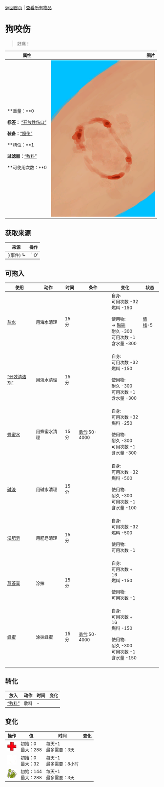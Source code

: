 [返回首页](index.md)   |  [查看所有物品](object.md)
# 狗咬伤  
> 好痛！  
  
  属性  |   图片   
 ----  |  ----:   
 **重量：**0<br><br>**标签：**	[“开放性伤口”](tag_OpenWound.md)<br><br>**装备：**[“擦伤”](eTag_WAbrasion.md)<br><br>**槽位：**1<br><br>**过滤器：**[“敷料”](tag_Dressing.md)<br><br>**可使用次数：**0  |  ![](Sprite/MacaqueBite.png)   
  
## 获取来源  
来源  |  操作  
----  |  ----  
[(事件)┗|｀O′|┛ 嗷！！！！](Event_DogFriendAnger.md)  |  继续  
## 可拖入  
使用  |  动作  |  时间  |  条件  |  变化  |  状态  
----  |  ----  |  ----  |  ----  |  ----  |  ----  
[盐水](LQ_WaterSalt.md)  |  用海水清理  |  15分  |    |  自身:<br>可用次数  -32<br>燃料  -150<br><br>使用物:<br>→ [陶碗](ClayBowl.md)<br>耐久  -300<br>可用次数  -1<br>含水量  -300<br><br>  |  [情绪](Morale.md)-5  
[“弱效清洁剂”](tag_CleanerWeak.md)  |  用淡水清理  |  15分  |    |  自身:<br>可用次数  -32<br>燃料  -150<br><br>使用物:<br>耐久  -300<br>可用次数  -1<br>含水量  -300<br><br>  |    
[蜂蜜水](LQ_HoneyWater.md)  |  用蜂蜜水清理  |  15分  |  [勇气](Courage.md):50-4000  |  自身:<br>可用次数  -32<br>燃料  -250<br><br>使用物:<br>耐久  -300<br>可用次数  -1<br>含水量  -300<br><br>  |    
[碱液](LQ_Lye.md)  |  用碱水清理  |  15分  |    |  自身:<br>可用次数  -32<br>燃料  -500<br><br>使用物:<br>耐久  -300<br>可用次数  -1<br>含水量  -100<br><br>  |    
[湿肥皂](SoapWet.md)  |  用肥皂清理  |  15分  |    |  自身:<br>可用次数  -32<br>燃料  -500<br><br>使用物:<br>可用次数  -1<br><br>  |    
[芦荟膏](AloeVeraGel.md)  |  涂抹  |  15分  |    |  自身:<br>可用次数 + 16<br>燃料  -150<br><br>使用物:<br>可用次数  -1<br><br>  |    
[蜂蜜](LQ_Honey.md)  |  涂抹蜂蜜  |  15分  |  [勇气](Courage.md):50-4000  |  自身:<br>可用次数 + 16<br>燃料  -150<br><br>使用物:<br>耐久  -300<br>可用次数  -1<br>含水量  -150<br><br>  |    
## 转化  
放入  |  动作  |  时间  |  变化  
----  |  ----  |  ----  |  ----  
[“敷料”](tag_Dressing.md)  |  敷料  |  -  |    
## 变化  
操作  |  值  |  时间  |  变化  
----  |  ----  |  ----  |  ----  
<img decoding="async" src="Sprite/Health.png" style="height:30px;">  |  初始：0<br>最大：288  |  每天+1<br>最多需要：3天  |    
<img decoding="async" src="Sprite/DressingApplied.png" style="height:30px;">  |  初始：0<br>最大：32  |  每天-1<br>最多需要：8小时  |    
<img decoding="async" src="Sprite/Bacteria.png" style="height:30px;">  |  初始：144<br>最大：288  |  每天+1<br>最多需要：3天  |    
